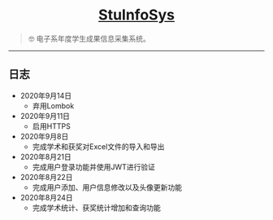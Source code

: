 <h1 align="center"><a href="https://github.com/weizujie/StuInfoSys" target="_blank">StuInfoSys</a></h1>

> :nerd_face: 电子系年度学生成果信息采集系统。

------------------------------

## 日志

- 2020年9月14日
    - 弃用Lombok
- 2020年9月11日
    - 启用HTTPS
- 2020年9月8日
    - 完成学术和获奖对Excel文件的导入和导出
- 2020年8月21日
    - 完成用户登录功能并使用JWT进行验证
- 2020年8月22日
    - 完成用户添加、用户信息修改以及头像更新功能
- 2020年8月24日
    - 完成学术统计、获奖统计增加和查询功能
